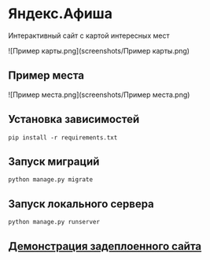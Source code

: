 # Яндекс.Афиша

Интерактивный сайт с картой интересных мест

![Пример карты.png](screenshots/Пример карты.png)

## Пример места

![Пример места.png](screenshots/Пример места.png)

## Установка зависимостей

```commandline
pip install -r requirements.txt
```

## Запуск миграций

```commandline
python manage.py migrate
```

## Запуск локального сервера

```commandline
python manage.py runserver
```

## [Демонстрация задеплоенного сайта](http://m1nz.pythonanywhere.com/)
